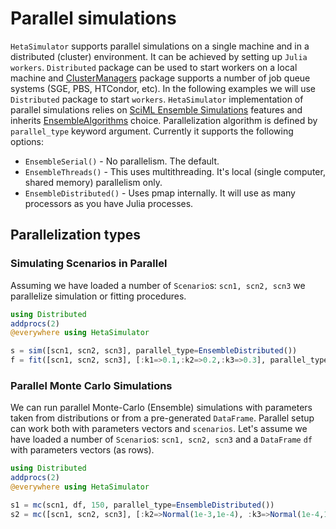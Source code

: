 # Parallel simulations

`HetaSimulator` supports parallel simulations on a single machine and in a distributed (cluster) environment. It can be achieved by setting up `Julia workers`.
`Distributed` package can be used to start workers on a local machine and [ClusterManagers](https://github.com/JuliaParallel/ClusterManagers.jl) package supports a number of job queue systems (SGE, PBS, HTCondor, etc). In the following examples we will use `Distributed` package to start `workers`. `HetaSimulator` implementation of parallel simulations relies on [SciML Ensemble Simulations](https://diffeq.sciml.ai/stable/features/ensemble/) features and inherits [EnsembleAlgorithms](https://diffeq.sciml.ai/stable/features/ensemble/#EnsembleAlgorithms) choice. Parallelization algorithm is defined by `parallel_type` keyword argument. Currently it supports the following options:
- `EnsembleSerial()` - No parallelism. The default. 
- `EnsembleThreads()` - This uses multithreading. It's local (single computer, shared memory) parallelism only.
- `EnsembleDistributed()` - Uses pmap internally. It will use as many processors as you have Julia processes.


## Parallelization types

### Simulating Scenarios in Parallel

Assuming we have loaded a number of `Scenario`s: `scn1, scn2, scn3` we parallelize simulation or fitting procedures. 

```julia
using Distributed
addprocs(2)
@everywhere using HetaSimulator

s = sim([scn1, scn2, scn3], parallel_type=EnsembleDistributed())
f = fit([scn1, scn2, scn3], [:k1=>0.1,:k2=>0.2,:k3=>0.3], parallel_type=EnsembleDistributed())
```

### Parallel Monte Carlo Simulations

We can run parallel Monte-Carlo (Ensemble) simulations with parameters taken from distributions or from a pre-generated `DataFrame`.
Parallel setup can work both with parameters vectors and `scenarios`. 
Let's assume we have loaded a number of `Scenario`s: `scn1, scn2, scn3` and a `DataFrame` `df` with parameters vectors (as rows).
```julia
using Distributed
addprocs(2)
@everywhere using HetaSimulator

s1 = mc(scn1, df, 150, parallel_type=EnsembleDistributed())
s2 = mc([scn1, scn2, scn3], [:k2=>Normal(1e-3,1e-4), :k3=>Normal(1e-4,1e-5)], 150, parallel_type=EnsembleDistributed())
```

